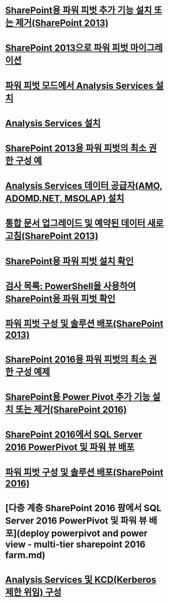 # [SharePoint용 파워 피벗 추가 기능 설치 또는 제거(SharePoint 2013)](install-or-uninstall-the-power-pivot-for-sharepoint-add-in-sharepoint-2013.md)
# [SharePoint 2013으로 파워 피벗 마이그레이션](migrate-power-pivot-to-sharepoint-2013.md)
# [파워 피벗 모드에서 Analysis Services 설치](install-analysis-services-in-power-pivot-mode.md)
# [Analysis Services 설치](install-analysis-services.md)
# [SharePoint 2013용 파워 피벗의 최소 권한 구성 예](power-pivot-minimum-privilege-example-sharepoint-2013.md)
# [Analysis Services 데이터 공급자(AMO, ADOMD.NET, MSOLAP) 설치](install-analysis-services-data-providers-amo-adomd-net-msolap.md)
# [통합 문서 업그레이드 및 예약된 데이터 새로 고침(SharePoint 2013)](upgrade-workbooks-and-scheduled-data-refresh-sharepoint-2013.md)
# [SharePoint용 파워 피벗 설치 확인](verify-a-power-pivot-for-sharepoint-installation.md)
# [검사 목록: PowerShell을 사용하여 SharePoint용 파워 피벗 확인](checklist-use-powershell-to-verify-power-pivot-for-sharepoint.md)
# [파워 피벗 구성 및 솔루션 배포(SharePoint 2013)](configure-power-pivot-and-deploy-solutions-sharepoint-2013.md)
# [SharePoint 2016용 파워 피벗의 최소 권한 구성 예제](power-pivot-minimum-privilege-example-sharepoint-2016.md)
# [SharePoint용 Power Pivot 추가 기능 설치 또는 제거(SharePoint 2016)](install-or-uninstall-the-power-pivot-for-sharepoint-add-in-sharepoint-2016.md)
# [SharePoint 2016에서 SQL Server 2016 PowerPivot 및 파워 뷰 배포](deploying-sql-server-2016-powerpivot-and-power-view-in-sharepoint-2016.md)
# [파워 피벗 구성 및 솔루션 배포(SharePoint 2016)](configure-power-pivot-and-deploy-solutions-sharepoint-2016.md)
# [다층 계층 SharePoint 2016 팜에서 SQL Server 2016 PowerPivot 및 파워 뷰 배포](deploy powerpivot and power view - multi-tier sharepoint 2016 farm.md)
# [Analysis Services 및 KCD(Kerberos 제한 위임) 구성](configure-analysis-services-and-kerberos-constrained-delegation-kcd.md)
